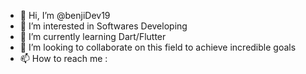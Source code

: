 - 👋 Hi, I’m @benjiDev19
- 👀 I’m interested in Softwares Developing
- 🌱 I’m currently learning Dart/Flutter
- 💞️ I’m looking to collaborate on this field to achieve incredible goals
- 📫 How to reach me :

<!---
benjiDev19/benjiDev19 is a ✨ special ✨ repository because its `README.md` (this file) appears on your GitHub profile.
You can click the Preview link to take a look at your changes.
--->
